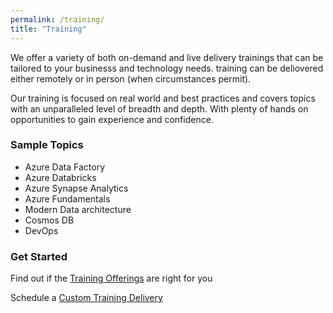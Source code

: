 ```yaml
---
permalink: /training/
title: "Training"
---
```


We offer a variety of both on-demand and live delivery trainings that can be tailored to your businesss and technology needs. training can be deliovered either remotely or in person (when circumstances permit).

Our training is focused on real world and best practices and covers topics with an unparalleled level of breadth and depth. With plenty of hands on opportunities to gain experience and confidence.

### Sample Topics
- Azure Data Factory
- Azure Databricks
- Azure Synapse Analytics
- Azure Fundamentals
- Modern Data architecture
- Cosmos DB
- DevOps
### Get Started

Find out if the [Training Offerings](https://calendly.com/jjhconsulting/presales-call "Training Offerings Introductory Call")  are right for you

Schedule a [Custom Training Delivery](https://calendly.com/jjhconsulting/presales-call "Training Delivery Scheduling")